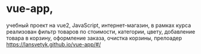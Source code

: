 # vue-app,
учебный проект на vue2, JavaScript,
интернет-магазин, 
в рамках курса реализован фильтр товаров по стоимости, категории, цвету, добавление товара в корзину, оформление заказа, очистка корзины, прелоадер
https://lansvetyk.github.io/vue-app/#/
